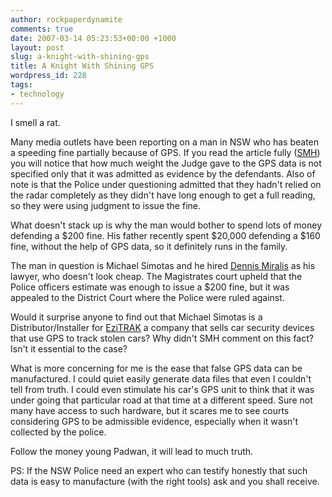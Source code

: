 ```yaml
---
author: rockpaperdynamite
comments: true
date: 2007-03-14 05:23:53+00:00 +1000
layout: post
slug: a-knight-with-shining-gps
title: A Knight With Shining GPS
wordpress_id: 228
tags:
- technology
---
```


I smell a rat.

Many media outlets have been reporting on a man in NSW who has beaten a speeding fine partially because of GPS. If you read the article fully ([SMH](http://www.smh.com.au/news/national/father-and-son-stick-to-guns-to-prove-radar-wrong/2007/03/11/1173548023012.html)) you will notice that how much weight the Judge gave to the GPS data is not specified only that it was admitted as evidence by the defendants. Also of note is that the Police under questioning admitted that they hadn't relied on the radar completely as they didn't have long enough to get a full reading, so they were using judgment to issue the fine.

What doesn't stack up is why the man would bother to spend lots of money defending a $200 fine. His father recently spent $20,000 defending a $160 fine, without the help of GPS data, so it definitely runs in the family.<!-- more -->

The man in question is Michael Simotas and he hired [Dennis Miralis](http://www.notguilty.com.au/web/lawyer_1438.htm) as his lawyer, who doesn't look cheap. The Magistrates court upheld that the Police officers estimate was enough to issue a $200 fine, but it was appealed to the District Court where the Police were ruled against.

Would it surprise anyone to find out that Michael Simotas is a Distributor/Installer for [EziTRAK](http://www.ezitrak.com.au/aa-dist_nsw.htm) a company that sells car security devices that use GPS to track stolen cars? Why didn't SMH comment on this fact? Isn't it essential to the case?

What is more concerning for me is the ease that false GPS data can be manufactured. I could quiet easily generate data files that even I couldn't tell from truth. I could even stimulate his car's GPS unit to think that it was under going that particular road at that time at a different speed. Sure not many have access to such hardware, but it scares me to see courts considering GPS to be admissible evidence, especially when it wasn't collected by the police.

Follow the money young Padwan, it will lead to much truth.

PS: If the NSW Police need an expert who can testify honestly that such data is easy to manufacture (with the right tools) ask and you shall receive.
